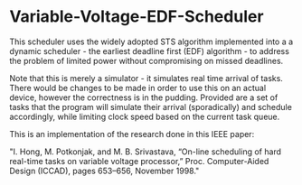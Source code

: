 # Variable-Voltage-EDF-Scheduler
This scheduler uses the widely adopted STS algorithm implemented into a a dynamic scheduler - the earliest deadline first (EDF) algorithm - to address the problem of limited power without compromising on missed deadlines.

Note that this is merely a simulator - it simulates real time arrival of tasks. There would be changes to be made in order to use this on an actual device, however the correctness is in the pudding. Provided are a set of tasks that the program will simulate their arrival (sporadically) and schedule accordingly, while limiting clock speed based on the current task queue.

This is an implementation of the research done in this IEEE paper: 

"I. Hong, M. Potkonjak, and M. B. Srivastava, “On-line scheduling of hard real-time tasks on
variable voltage processor,” Proc. Computer-Aided Design (ICCAD), pages 653–656, November
1998."
